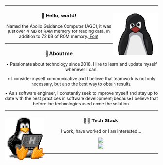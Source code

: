 <hr />
<div align="center">
  <img height="140" align="right" src="./assets/tux.gif" />
  <h3>🖖 Hello, world!</h3>
  <p>
    Named the Apollo Guidance Computer (AGC), it was just over 4 MB of RAM
    memory for reading data, in addition to 72 KB of ROM memory.<a
      href="https://canalte.ch/cp2/p3d05"
    >
      Font</a
    >
  </p>
</div>
<hr />
<div align="center">
  <h3>🧐 About me</h3>
  <p>
    • Passionate about technology since 2018. I like to learn and update myself
    whenever I can.
  </p>
  <p>
    • I consider myself communicative and I believe that teamwork is not only
    necessary, but also the best way to obtain results.
  </p>
  <p>
    • As a software engineer, I constantly seek to improve myself and stay up to
    date with the best practices in software development; because I believe that
    before the technologies used come the solution.
  </p>
</div>
<hr />
<div align="center">
  <img height="140" align="left" src="./assets/tux-2.gif" />
  <h3>👨‍💻 Tech Stack</h3>
  <p>I work, have worked or I am interested...</p>
  <a href="https://skillicons.dev">
    <img
      height="36em"
      src="https://skillicons.dev/icons?i=nodejs,mongo,postgresql,next,javascript,typescript,tailwindcss,sass,html,css"
    />
  </a>
  <br>
  <a href="https://skillicons.dev">
    <img
    height="36em"
    src="https://skillicons.dev/icons?i=git,github,md,linux,figma,vscode,docker,postman"
  />
  </a>
</div>
<hr />

